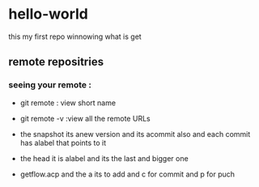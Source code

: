 # hello-world
this my first repo winnowing what is get 

## remote repositries
### seeing your remote :
 - git remote : view short name 
 - git remote -v :view all the remote URLs

- the snapshot its anew version and its acommit also and each commit has alabel that points to it 
- the head it is alabel and its the last and bigger one 
- getflow.acp and the a its to add and c for commit and p for puch 

